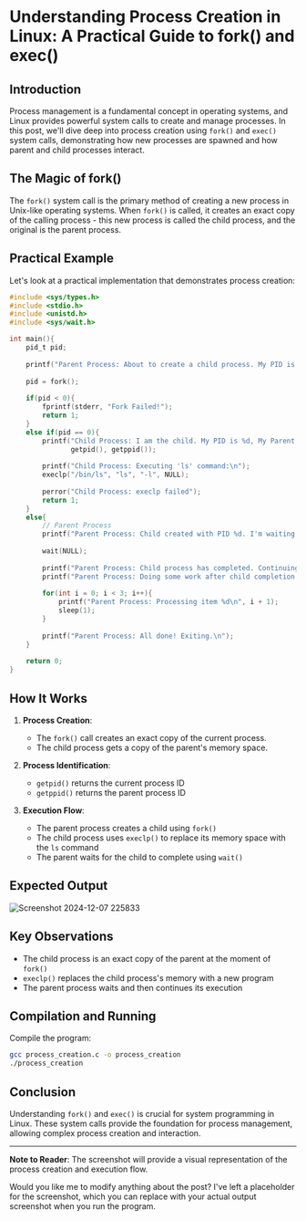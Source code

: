 # Understanding Process Creation in Linux: A Practical Guide to fork() and exec()

## Introduction

Process management is a fundamental concept in operating systems, and Linux provides powerful system calls to create and manage processes. In this post, we'll dive deep into process creation using `fork()` and `exec()` system calls, demonstrating how new processes are spawned and how parent and child processes interact.

## The Magic of fork()

The `fork()` system call is the primary method of creating a new process in Unix-like operating systems. When `fork()` is called, it creates an exact copy of the calling process - this new process is called the child process, and the original is the parent process.

## Practical Example

Let's look at a practical implementation that demonstrates process creation:

```c
#include <sys/types.h>
#include <stdio.h>
#include <unistd.h>
#include <sys/wait.h>

int main(){
    pid_t pid;
    
    printf("Parent Process: About to create a child process. My PID is %d\n", getpid());
    
    pid = fork();
    
    if(pid < 0){
        fprintf(stderr, "Fork Failed!");
        return 1;
    }
    else if(pid == 0){
        printf("Child Process: I am the child. My PID is %d, My Parent's PID is %d\n", 
               getpid(), getppid());
        
        printf("Child Process: Executing 'ls' command:\n");
        execlp("/bin/ls", "ls", "-l", NULL);
        
        perror("Child Process: execlp failed");
        return 1;
    }
    else{
        // Parent Process
        printf("Parent Process: Child created with PID %d. I'm waiting for child to complete.\n", pid);
        
        wait(NULL);
        
        printf("Parent Process: Child process has completed. Continuing parent execution.\n");
        printf("Parent Process: Doing some work after child completion...\n");
        
        for(int i = 0; i < 3; i++){
            printf("Parent Process: Processing item %d\n", i + 1);
            sleep(1);
        }
        
        printf("Parent Process: All done! Exiting.\n");
    }
    
    return 0;
}
```

## How It Works

1. **Process Creation**: 
   - The `fork()` call creates an exact copy of the current process.
   - The child process gets a copy of the parent's memory space.

2. **Process Identification**:
   - `getpid()` returns the current process ID
   - `getppid()` returns the parent process ID

3. **Execution Flow**:
   - The parent process creates a child using `fork()`
   - The child process uses `execlp()` to replace its memory space with the `ls` command
   - The parent waits for the child to complete using `wait()`


## Expected Output 
 
![Screenshot 2024-12-07 225833](https://github.com/user-attachments/assets/f43af7bd-a54a-40b7-b22b-4cc6ecb1d1bc)

## Key Observations

- The child process is an exact copy of the parent at the moment of `fork()`
- `execlp()` replaces the child process's memory with a new program
- The parent process waits and then continues its execution

## Compilation and Running

Compile the program:
```bash
gcc process_creation.c -o process_creation
./process_creation
```

## Conclusion

Understanding `fork()` and `exec()` is crucial for system programming in Linux. These system calls provide the foundation for process management, allowing complex process creation and interaction.

---

**Note to Reader**: The screenshot will provide a visual representation of the process creation and execution flow.

Would you like me to modify anything about the post? I've left a placeholder for the screenshot, which you can replace with your actual output screenshot when you run the program.
